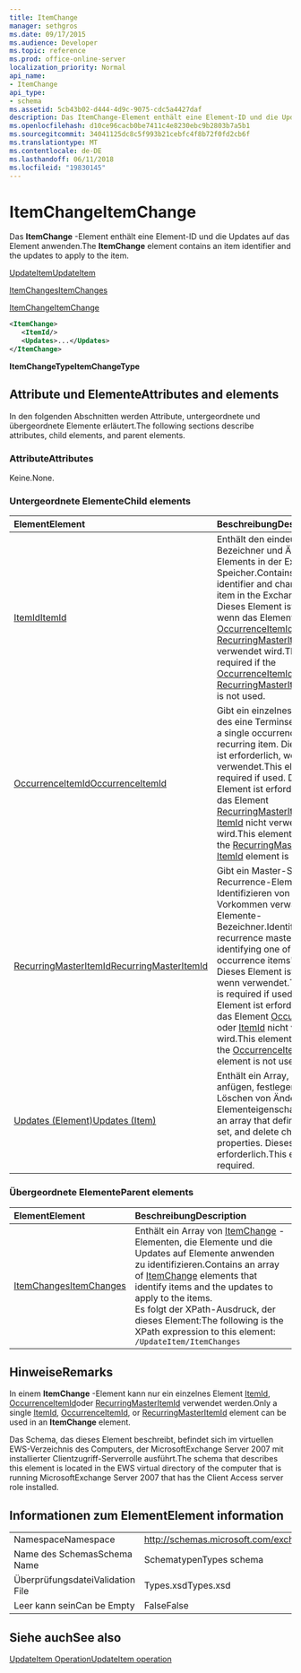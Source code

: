```yaml
---
title: ItemChange
manager: sethgros
ms.date: 09/17/2015
ms.audience: Developer
ms.topic: reference
ms.prod: office-online-server
localization_priority: Normal
api_name:
- ItemChange
api_type:
- schema
ms.assetid: 5cb43b02-d444-4d9c-9075-cdc5a4427daf
description: Das ItemChange-Element enthält eine Element-ID und die Updates auf das Element anwenden.
ms.openlocfilehash: d10ce96cacb0be7411c4e8230ebc9b2803b7a5b1
ms.sourcegitcommit: 34041125dc8c5f993b21cebfc4f8b72f0fd2cb6f
ms.translationtype: MT
ms.contentlocale: de-DE
ms.lasthandoff: 06/11/2018
ms.locfileid: "19830145"
---
```

# <a name="itemchange"></a><span data-ttu-id="97702-103">ItemChange</span><span class="sxs-lookup"><span data-stu-id="97702-103">ItemChange</span></span>

<span data-ttu-id="97702-104">Das **ItemChange** -Element enthält eine Element-ID und die Updates auf das Element anwenden.</span><span class="sxs-lookup"><span data-stu-id="97702-104">The **ItemChange** element contains an item identifier and the updates to apply to the item.</span></span> 
  
[<span data-ttu-id="97702-105">UpdateItem</span><span class="sxs-lookup"><span data-stu-id="97702-105">UpdateItem</span></span>](updateitem.md)
  
[<span data-ttu-id="97702-106">ItemChanges</span><span class="sxs-lookup"><span data-stu-id="97702-106">ItemChanges</span></span>](itemchanges.md)
  
[<span data-ttu-id="97702-107">ItemChange</span><span class="sxs-lookup"><span data-stu-id="97702-107">ItemChange</span></span>](itemchange.md)
  
```xml
<ItemChange>
   <ItemId/>
   <Updates>...</Updates>
</ItemChange>
```

 <span data-ttu-id="97702-108">**ItemChangeType**</span><span class="sxs-lookup"><span data-stu-id="97702-108">**ItemChangeType**</span></span>
## <a name="attributes-and-elements"></a><span data-ttu-id="97702-109">Attribute und Elemente</span><span class="sxs-lookup"><span data-stu-id="97702-109">Attributes and elements</span></span>

<span data-ttu-id="97702-110">In den folgenden Abschnitten werden Attribute, untergeordnete und übergeordnete Elemente erläutert.</span><span class="sxs-lookup"><span data-stu-id="97702-110">The following sections describe attributes, child elements, and parent elements.</span></span>
  
### <a name="attributes"></a><span data-ttu-id="97702-111">Attribute</span><span class="sxs-lookup"><span data-stu-id="97702-111">Attributes</span></span>

<span data-ttu-id="97702-112">Keine.</span><span class="sxs-lookup"><span data-stu-id="97702-112">None.</span></span>
  
### <a name="child-elements"></a><span data-ttu-id="97702-113">Untergeordnete Elemente</span><span class="sxs-lookup"><span data-stu-id="97702-113">Child elements</span></span>

|<span data-ttu-id="97702-114">**Element**</span><span class="sxs-lookup"><span data-stu-id="97702-114">**Element**</span></span>|<span data-ttu-id="97702-115">**Beschreibung**</span><span class="sxs-lookup"><span data-stu-id="97702-115">**Description**</span></span>|
|:-----|:-----|
|[<span data-ttu-id="97702-116">ItemId</span><span class="sxs-lookup"><span data-stu-id="97702-116">ItemId</span></span>](itemid.md) <br/> |<span data-ttu-id="97702-117">Enthält den eindeutigen Bezeichner und Ändern eines Elements in der Exchange-Speicher.</span><span class="sxs-lookup"><span data-stu-id="97702-117">Contains the unique identifier and change key of an item in the Exchange store.</span></span> <span data-ttu-id="97702-118">Dieses Element ist erforderlich, wenn das Element [OccurrenceItemId](occurrenceitemid.md) oder [RecurringMasterItemId](recurringmasteritemid.md) nicht verwendet wird.</span><span class="sxs-lookup"><span data-stu-id="97702-118">This element is required if the [OccurrenceItemId](occurrenceitemid.md) or [RecurringMasterItemId](recurringmasteritemid.md) element is not used.</span></span>  <br/> |
|[<span data-ttu-id="97702-119">OccurrenceItemId</span><span class="sxs-lookup"><span data-stu-id="97702-119">OccurrenceItemId</span></span>](occurrenceitemid.md) <br/> |<span data-ttu-id="97702-120">Gibt ein einzelnes Vorkommen des eine Terminserie.</span><span class="sxs-lookup"><span data-stu-id="97702-120">Identifies a single occurrence of a recurring item.</span></span> <span data-ttu-id="97702-121">Dieses Element ist erforderlich, wenn verwendet.</span><span class="sxs-lookup"><span data-stu-id="97702-121">This element is required if used.</span></span> <span data-ttu-id="97702-122">Dieses Element ist erforderlich, wenn das Element [RecurringMasterItemId](recurringmasteritemid.md) oder [ItemId](itemid.md) nicht verwendet wird.</span><span class="sxs-lookup"><span data-stu-id="97702-122">This element is required if the [RecurringMasterItemId](recurringmasteritemid.md) or [ItemId](itemid.md) element is not used.</span></span>  <br/> |
|[<span data-ttu-id="97702-123">RecurringMasterItemId</span><span class="sxs-lookup"><span data-stu-id="97702-123">RecurringMasterItemId</span></span>](recurringmasteritemid.md) <br/> |<span data-ttu-id="97702-124">Gibt ein Master-Shape Recurrence-Element durch das Identifizieren von seine Vorkommen verwandte Elemente-Bezeichner.</span><span class="sxs-lookup"><span data-stu-id="97702-124">Identifies a recurrence master item by identifying one of its related occurrence items' identifiers.</span></span> <span data-ttu-id="97702-125">Dieses Element ist erforderlich, wenn verwendet.</span><span class="sxs-lookup"><span data-stu-id="97702-125">This element is required if used.</span></span> <span data-ttu-id="97702-126">Dieses Element ist erforderlich, wenn das Element [OccurrenceItemId](occurrenceitemid.md) oder [ItemId](itemid.md) nicht verwendet wird.</span><span class="sxs-lookup"><span data-stu-id="97702-126">This element is required if the [OccurrenceItemId](occurrenceitemid.md) or [ItemId](itemid.md) element is not used.</span></span>  <br/> |
|[<span data-ttu-id="97702-127">Updates (Element)</span><span class="sxs-lookup"><span data-stu-id="97702-127">Updates (Item)</span></span>](updates-item.md) <br/> |<span data-ttu-id="97702-128">Enthält ein Array, definiert anfügen, festlegen und Löschen von Änderungen an Elementeigenschaften.</span><span class="sxs-lookup"><span data-stu-id="97702-128">Contains an array that defines append, set, and delete changes to item properties.</span></span> <span data-ttu-id="97702-129">Dieses Element ist erforderlich.</span><span class="sxs-lookup"><span data-stu-id="97702-129">This element is required.</span></span>  <br/> |
   
### <a name="parent-elements"></a><span data-ttu-id="97702-130">Übergeordnete Elemente</span><span class="sxs-lookup"><span data-stu-id="97702-130">Parent elements</span></span>

|<span data-ttu-id="97702-131">**Element**</span><span class="sxs-lookup"><span data-stu-id="97702-131">**Element**</span></span>|<span data-ttu-id="97702-132">**Beschreibung**</span><span class="sxs-lookup"><span data-stu-id="97702-132">**Description**</span></span>|
|:-----|:-----|
|[<span data-ttu-id="97702-133">ItemChanges</span><span class="sxs-lookup"><span data-stu-id="97702-133">ItemChanges</span></span>](itemchanges.md) <br/> |<span data-ttu-id="97702-134">Enthält ein Array von [ItemChange](itemchange.md) -Elementen, die Elemente und die Updates auf Elemente anwenden zu identifizieren.</span><span class="sxs-lookup"><span data-stu-id="97702-134">Contains an array of [ItemChange](itemchange.md) elements that identify items and the updates to apply to the items.</span></span>  <br/> <span data-ttu-id="97702-135">Es folgt der XPath-Ausdruck, der dieses Element:</span><span class="sxs-lookup"><span data-stu-id="97702-135">The following is the XPath expression to this element:</span></span>  <br/>  `/UpdateItem/ItemChanges` <br/> |
   
## <a name="remarks"></a><span data-ttu-id="97702-136">Hinweise</span><span class="sxs-lookup"><span data-stu-id="97702-136">Remarks</span></span>

<span data-ttu-id="97702-137">In einem **ItemChange** -Element kann nur ein einzelnes Element [ItemId](itemid.md), [OccurrenceItemId](occurrenceitemid.md)oder [RecurringMasterItemId](recurringmasteritemid.md) verwendet werden.</span><span class="sxs-lookup"><span data-stu-id="97702-137">Only a single [ItemId](itemid.md), [OccurrenceItemId](occurrenceitemid.md), or [RecurringMasterItemId](recurringmasteritemid.md) element can be used in an **ItemChange** element.</span></span> 
  
<span data-ttu-id="97702-138">Das Schema, das dieses Element beschreibt, befindet sich im virtuellen EWS-Verzeichnis des Computers, der MicrosoftExchange Server 2007 mit installierter Clientzugriff-Serverrolle ausführt.</span><span class="sxs-lookup"><span data-stu-id="97702-138">The schema that describes this element is located in the EWS virtual directory of the computer that is running MicrosoftExchange Server 2007 that has the Client Access server role installed.</span></span>
  
## <a name="element-information"></a><span data-ttu-id="97702-139">Informationen zum Element</span><span class="sxs-lookup"><span data-stu-id="97702-139">Element information</span></span>

|||
|:-----|:-----|
|<span data-ttu-id="97702-140">Namespace</span><span class="sxs-lookup"><span data-stu-id="97702-140">Namespace</span></span>  <br/> |http://schemas.microsoft.com/exchange/services/2006/types  <br/> |
|<span data-ttu-id="97702-141">Name des Schemas</span><span class="sxs-lookup"><span data-stu-id="97702-141">Schema Name</span></span>  <br/> |<span data-ttu-id="97702-142">Schematypen</span><span class="sxs-lookup"><span data-stu-id="97702-142">Types schema</span></span>  <br/> |
|<span data-ttu-id="97702-143">Überprüfungsdatei</span><span class="sxs-lookup"><span data-stu-id="97702-143">Validation File</span></span>  <br/> |<span data-ttu-id="97702-144">Types.xsd</span><span class="sxs-lookup"><span data-stu-id="97702-144">Types.xsd</span></span>  <br/> |
|<span data-ttu-id="97702-145">Leer kann sein</span><span class="sxs-lookup"><span data-stu-id="97702-145">Can be Empty</span></span>  <br/> |<span data-ttu-id="97702-146">False</span><span class="sxs-lookup"><span data-stu-id="97702-146">False</span></span>  <br/> |
   
## <a name="see-also"></a><span data-ttu-id="97702-147">Siehe auch</span><span class="sxs-lookup"><span data-stu-id="97702-147">See also</span></span>



[<span data-ttu-id="97702-148">UpdateItem Operation</span><span class="sxs-lookup"><span data-stu-id="97702-148">UpdateItem operation</span></span>](updateitem-operation.md)

